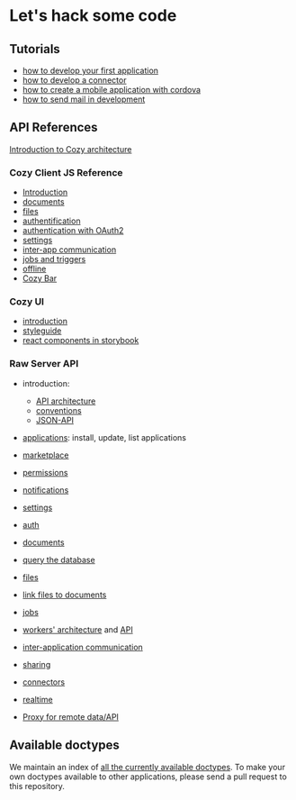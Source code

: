 # Let's hack some code

## Tutorials

 - [how to develop your first application](/dev/app.md)
 - [how to develop a connector](/dev/konnector.md)
 - [how to create a mobile application with cordova](../dev/cordova.md)
 - [how to send mail in development](/dev/sendmail.md)


## API References

[Introduction to Cozy architecture](/dev/intro.md)

### Cozy Client JS Reference

  - [Introduction](https://docs.cozy.io/en/cozy-client-js/intro/)
  - [documents](https://docs.cozy.io/en/cozy-client-js/data-api/)
  - [files](https://docs.cozy.io/en/cozy-client-js/files-api/)
  - [authentification](https://docs.cozy.io/en/cozy-client-js/auth-api/)
  - [authentication with OAuth2](https://docs.cozy.io/en/cozy-client-js/oauth/)
  - [settings](https://docs.cozy.io/en/cozy-client-js/settings-api/)
  - [inter-app communication](https://docs.cozy.io/en/cozy-client-js/intents-api/)
  - [jobs and triggers](https://docs.cozy.io/en/cozy-client-js/jobs-api/)
  - [offline](https://docs.cozy.io/en/cozy-client-js/offline/)
  - [Cozy Bar](https://github.com/cozy/cozy-bar)

### Cozy UI
  - [introduction](https://cozy.github.io/cozy-ui/)
  - [styleguide](https://cozy.github.io/cozy-ui/styleguide/)
  - [react components in storybook](https://cozy.github.io/cozy-ui/react/)


### Raw Server API

  - introduction:
    - [API architecture](https://docs.cozy.io/en/cozy-stack/architecture/#services)
    - [conventions](https://docs.cozy.io/en/cozy-stack/architecture/#rest-api)
    - [JSON-API](https://docs.cozy.io/en/cozy-stack/jsonapi/)
 
  - [applications](https://docs.cozy.io/en/cozy-stack/apps/#get-appsmanifests): install, update, list applications
  - [marketplace](https://docs.cozy.io/en/cozy-stack/registry/)
  - [permissions](https://docs.cozy.io/en/cozy-stack/permissions/)
  - [notifications](https://docs.cozy.io/en/cozy-stack/notifications/)
  - [settings](https://docs.cozy.io/en/cozy-stack/settings/)
  - [auth](https://docs.cozy.io/en/cozy-stack/auth/#the-cozy-stack-as-an-authorization-server)
  - [documents](https://docs.cozy.io/en/cozy-stack/data-system/)
  - [query the database](https://docs.cozy.io/en/cozy-stack/mango/)
  - [files](https://docs.cozy.io/en/cozy-stack/files/)
  - [link files to documents](https://docs.cozy.io/en/cozy-stack/references-docs-in-vfs/#routes)
  - [jobs](https://docs.cozy.io/en/cozy-stack/jobs/)
  - [workers' architecture](https://docs.cozy.io/en/cozy-stack/architecture/#workers) and [API](https://docs.cozy.io/en/cozy-stack/workers/)
  - [inter-application communication](https://docs.cozy.io/en/cozy-stack/intents/#routes)
  - [sharing](https://docs.cozy.io/en/cozy-stack/sharing/)
  - [connectors](https://docs.cozy.io/en/cozy-stack/konnectors/)
  - [realtime](https://docs.cozy.io/en/cozy-stack/realtime/)
  - [Proxy for remote data/API](https://docs.cozy.io/en/cozy-stack/remote/)

## Available doctypes

We maintain an index of [all the currently available doctypes](https://docs.cozy.io/en/cozy-doctypes/docs/README/). To make your own doctypes available to other applications, please send a pull request to this repository.
